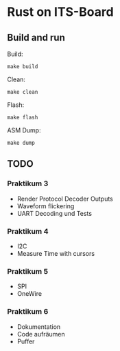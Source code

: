 # Rust on ITS-Board

## Build and run

Build:

`make build`

Clean:

`make clean`

Flash:

`make flash`

ASM Dump:

`make dump`

## TODO

### Praktikum 3
- Render Protocol Decoder Outputs
- Waveform flickering
- UART Decoding und Tests

### Praktikum 4
- I2C
- Measure Time with cursors

### Praktikum 5
- SPI
- OneWire

### Praktikum 6
- Dokumentation
- Code aufräumen
- Puffer
